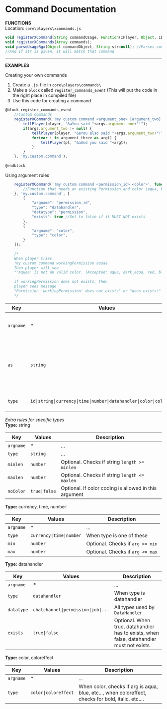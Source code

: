 # Command Documentation

**FUNCTIONS**    
Location: `core\players\xcommands.js`

```js
void registerXCommand(String commandUsage, Function(IPlayer, Object, IData) callback, String permissionId, Array rules=[]);
void registerXCommands(Array commands);
void parseUsageRgx(Object commandObject, String str=null); //Parses command usage to regex
//And if str is given, it will match that command

```    

***

**EXAMPLES**    

Creating your own commands

1) Create a `.js`-file in `core\players\commands\`
2) Make a `block` called `register_commands_event` (This will put the code in the right place in compiled file)
3) Use this code for creating a command
```js
@block register_commands_event
	//Custom commands
	registerXCommand('!my custom command <argument_one> [argument_two] [...argument_three]', function(player, args, wdata){
		tellPlayer(player, "&aYou said "+args.argument_one+"!");
		if(args.argument_two != null) {
			tellPlayer(player, "&aYou also said "+args.argument_two+"!");
			for(var i in argument_three as argt) {
				tellPlayer(pl, "&aAnd you said "+argt);
			}
		}
	}, 'my.custom.command');
	
@endblock
```

Using argument rules
```js
	registerXCommand('!my custom command <permission_id> <color>', function(player, args, wdata){
		//Function that needs an existing Permission and color (aqua, blue, red, ...)
	}, 'my.custom.command', [
		{
			"argname": "permission_id",
			"type": "datahandler",
			"datatype": "permission",
			"exists": true //Set to false if it MUST NOT exists
		},
		{
			"argname": "color",
			"type": "color",
		}
	]);
	
	/*
	When player tries
	!my custom command workingPermission aquaa
	Then player will see
	"'Aquaa' is not an valid color. (Accepted: aqua, dark_aqua, red, blue, ...)"
	
	if workingPermission does not exists, then
	player sees message
	"Permission 'workingPermission' does not exists" or "does exists!"
	*/
```

Key | Values | Description
--- | --- | ---
`argname` | * | For what argument you want a rules
`as` | `string` | Optional. If argument is an array (`<...arg>` and `[...arg]`), check for each value
`type` | `id\|string\|currency\|time\|number\|datahandler\|color\|coloreffect` | What type argument must be


*Extra rules for specific types*    
**Type:** string    

Key | Values | Description
--- | --- | ---
`argname` | * | ...
`type` | `string` | ...
`minlen` | `number` | Optional. Checks if string `length >= minlen`
`maxlen` | `number` | Optional. Checks if string `length <= maxlen`
`noColor` | `true\|false` | Optional. If color coding is allowed in this argument


**Type:** currency, time, number`    

Key | Values | Description
--- | --- | ---
`argname` | * | ...
`type` | `currency\|time\|number` | When type is one of these
`min` | `number` | Optional. Checks if `arg >= min`
`max` | `number` | Optional. Checks if `arg <= max`


**Type:** datahandler    

Key | Values | Description
--- | --- | ---
`argname` | * | ...
`type` | `datahandler` | When type is datahandler
`datatype` | `chatchannel\|permission\|job\|...` | All types used by `DataHandler`
`exists` | `true\|false` | Optional. When true, datahandler has to exists, when false, datahandler must not exists


**Type:** color, coloreffect   
 
Key | Values | Description
--- | --- | ---
`argname` | * | ...
`type` | `color\|coloreffect` | When color, checks if arg is aqua, blue, etc..., when coloreffect, checks for bold, italic, etc....

